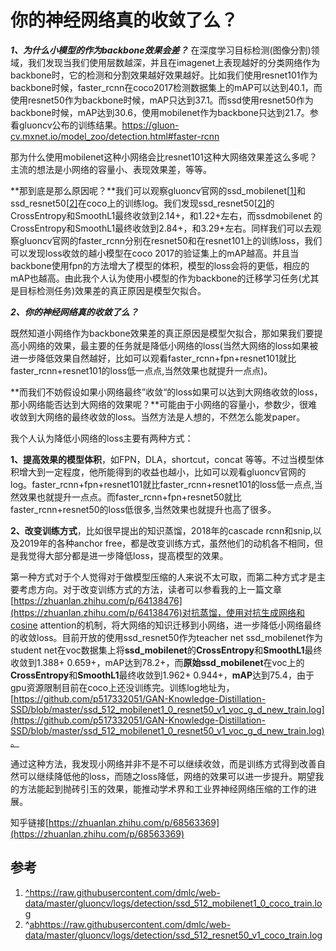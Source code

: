 



# 你的神经网络真的收敛了么？

***1、为什么小模型的作为backbone效果会差？***
在深度学习目标检测(图像分割)领域，我们发现当我们使用层数越深，并且在imagenet上表现越好的分类网络作为backbone时，它的检测和分割效果越好效果越好。比如我们使用resnet101作为backbone时候，faster_rcnn在coco2017检测数据集上的mAP可以达到40.1，而使用resnet50作为backbone时候，mAP只达到37.1。而ssd使用resnet50作为backbone时候，mAP达到30.6，使用mobilenet作为backbone只达到21.7。参看gluoncv公布的训练结果。https://gluon-cv.mxnet.io/model_zoo/detection.html#faster-rcnn

那为什么使用mobilenet这种小网络会比resnet101这种大网络效果差这么多呢？主流的想法是小网络的容量小、表现效果差，等等。

**那到底是那么原因呢？**我们可以观察gluoncv官网的ssd_mobilenet[[1\]](https://zhuanlan.zhihu.com/p/68563369#ref_83831_1)和ssd_resnet50[[2\]](https://zhuanlan.zhihu.com/p/68563369#ref_83831_2)在coco上的训练log。我们发现ssd_resnet50[[2\]](https://zhuanlan.zhihu.com/p/68563369#ref_83831_2)的CrossEntropy和SmoothL1最终收敛到2.14+，和1.22+左右，而ssdmobilenet 的CrossEntropy和SmoothL1最终收敛到2.84+，和3.29+左右。同样我们可以去观察gluoncv官网的faster_rcnn分别在resnet50和在resnet101上的训练loss，我们可以发现loss收敛的越小模型在coco 2017的验证集上的mAP越高。并且当backbone使用fpn的方法增大了模型的体积，模型的loss会将的更低，相应的mAP也越高。由此我个人认为使用小模型的作为backbone的迁移学习任务(尤其是目标检测任务)效果差的真正原因是模型欠拟合。

***2、你的神经网络真的收敛了么？***

既然知道小网络作为backbone效果差的真正原因是模型欠拟合，那如果我们要提高小网络的效果，最主要的任务就是降低小网络的loss(当然大网络的loss如果被进一步降低效果自然越好，比如可以观看faster_rcnn+fpn+resnet101就比faster_rcnn+resnet101的loss低一点点,当然效果也就提升一点点)。

**而我们不妨假设如果小网络最终”收敛“的loss如果可以达到大网络收敛的loss，那小网络能否达到大网络的效果呢？**可能由于小网络的容量小，参数少，很难收敛到大网络的最终收敛的loss。当然方法是人想的，不然怎么能发paper。

我个人认为降低小网络的loss主要有两种方式：

**1、提高效果的模型体积**，如FPN，DLA，shortcut，concat 等等。不过当模型体积增大到一定程度，他所能得到的收益也越小，比如可以观看gluoncv官网的log。faster_rcnn+fpn+resnet101就比faster_rcnn+resnet101的loss低一点点,当然效果也就提升一点点。而faster_rcnn+fpn+resnet50就比faster_rcnn+resnet50的loss低很多,当然效果也就提升也高了很多。

**2、改变训练方式**，比如很早提出的知识蒸馏，2018年的cascade rcnn和snip,以及2019年的各种anchor free，都是改变训练方式，虽然他们的动机各不相同，但是我觉得大部分都是进一步降低loss，提高模型的效果。

​        第一种方式对于个人觉得对于做模型压缩的人来说不太可取，而第二种方式才是主要考虑方向。对于改变训练方式的方法，读者可以参看我的上一篇文章[https://zhuanlan.zhihu.com/p/64138476](https://zhuanlan.zhihu.com/p/64138476)对抗蒸馏，使用对抗生成网络和cosine attention的机制，将大网络的知识迁移到小网络，进一步降低小网络最终的收敛loss。目前开放的使用ssd_resnet50作为teacher net ssd_mobilenet作为student net在voc数据集上将**ssd_mobilenet**的**CrossEntropy**和**SmoothL1**最终收敛到1.388+ 0.659+，mAP达到78.2+，而**原始ssd_mobilenet**在voc上的**CrossEntropy**和**SmoothL1**最终收敛到1.962+ 0.944+，**mAP**达到75.4，由于gpu资源限制目前在coco上还没训练完。训练log地址为，[https://github.com/p517332051/GAN-Knowledge-Distillation-SSD/blob/master/ssd_512_mobilenet1_0_resnet50_v1_voc_g_d_new_train.log](https://github.com/p517332051/GAN-Knowledge-Distillation-SSD/blob/master/ssd_512_mobilenet1_0_resnet50_v1_voc_g_d_new_train.log)。

​       通过这种方法，我发现小网络并非不是不可以继续收敛，而是训练方式得到改善自然可以继续降低他的loss，而随之loss降低，网络的效果可以进一步提升。期望我的方法能起到抛砖引玉的效果，能推动学术界和工业界神经网络压缩的工作的进展。



知乎链接[https://zhuanlan.zhihu.com/p/68563369](https://zhuanlan.zhihu.com/p/68563369)

## 参考

1. [^](https://zhuanlan.zhihu.com/p/68563369#ref_83831_1_0)https://raw.githubusercontent.com/dmlc/web-data/master/gluoncv/logs/detection/ssd_512_mobilenet1_0_coco_train.log
2. ^[a](https://zhuanlan.zhihu.com/p/68563369#ref_83831_2_0)[b](https://zhuanlan.zhihu.com/p/68563369#ref_83831_2_1)https://raw.githubusercontent.com/dmlc/web-data/master/gluoncv/logs/detection/ssd_512_resnet50_v1_coco_train.log




